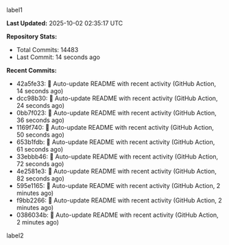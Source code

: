 
label1 
<!-- ACTIVITY_START -->
**Last Updated:** 2025-10-02 02:35:17 UTC

**Repository Stats:**
- Total Commits: 14483
- Last Commit: 14 seconds ago

**Recent Commits:**
- 42a5fe33: 🤖 Auto-update README with recent activity (GitHub Action, 14 seconds ago)
- dcc98b30: 🤖 Auto-update README with recent activity (GitHub Action, 24 seconds ago)
- 0bb7f023: 🤖 Auto-update README with recent activity (GitHub Action, 36 seconds ago)
- 1169f740: 🤖 Auto-update README with recent activity (GitHub Action, 50 seconds ago)
- 653b1fdb: 🤖 Auto-update README with recent activity (GitHub Action, 61 seconds ago)
- 33ebbb46: 🤖 Auto-update README with recent activity (GitHub Action, 72 seconds ago)
- 4e2581e3: 🤖 Auto-update README with recent activity (GitHub Action, 82 seconds ago)
- 595e1165: 🤖 Auto-update README with recent activity (GitHub Action, 2 minutes ago)
- f9bb2266: 🤖 Auto-update README with recent activity (GitHub Action, 2 minutes ago)
- 0386034b: 🤖 Auto-update README with recent activity (GitHub Action, 2 minutes ago)
<!-- ACTIVITY_END -->

label2
